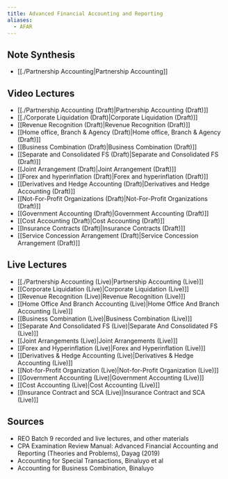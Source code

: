 ```yaml
---
title: Advanced Financial Accounting and Reporting
aliases:
  - AFAR
---
```


## Note Synthesis
- [[./Partnership Accounting|Partnership Accounting]]
## Video Lectures
- [[./Partnership Accounting (Draft)|Partnership Accounting (Draft)]]
- [[./Corporate Liquidation (Draft)|Corporate Liquidation (Draft)]]
- [[Revenue Recognition (Draft)|Revenue Recognition (Draft)]]
- [[Home office, Branch & Agency (Draft)|Home office, Branch & Agency (Draft)]]
- [[Business Combination (Draft)|Business Combination (Draft)]]
- [[Separate and Consolidated FS (Draft)|Separate and Consolidated FS (Draft)]]
- [[Joint Arrangement (Draft)|Joint Arrangement (Draft)]]
- [[Forex and hyperinflation (Draft)|Forex and hyperinflation (Draft)]]
- [[Derivatives and Hedge Accounting (Draft)|Derivatives and Hedge Accounting (Draft)]]
- [[Not-For-Profit Organizations (Draft)|Not-For-Profit Organizations (Draft)]]
- [[Government Accounting (Draft)|Government Accounting (Draft)]]
- [[Cost Accounting (Draft)|Cost Accounting (Draft)]]
- [[Insurance Contracts (Draft)|Insurance Contracts (Draft)]]
- [[Service Concession Arrangement (Draft)|Service Concession Arrangement (Draft)]]
## Live Lectures
- [[./Partnership Accounting (Live)|Partnership Accounting (Live)]]
- [[Corporate Liquidation (Live)|Corporate Liquidation (Live)]]
- [[Revenue Recognition (Live)|Revenue Recognition (Live)]]
- [[Home Office And Branch Accounting (Live)|Home Office And Branch Accounting (Live)]]
- [[Business Combination (Live)|Business Combination (Live)]]
- [[Separate And Consolidated FS (Live)|Separate And Consolidated FS (Live)]]
- [[Joint Arrangements (Live)|Joint Arrangements (Live)]]
- [[Forex and Hyperinflation (Live)|Forex and Hyperinflation (Live)]]
- [[Derivatives & Hedge Accounting (Live)|Derivatives & Hedge Accounting (Live)]]
- [[Not-for-Profit Organization (Live)|Not-for-Profit Organization (Live)]]
- [[Government Accounting (Live)|Government Accounting (Live)]]
- [[Cost Accounting (Live)|Cost Accounting (Live)]]
- [[Insurance Contract and SCA (Live)|Insurance Contract and SCA (Live)]]

## Sources
- REO Batch 9 recorded and live lectures, and other materials
- CPA Examination Review Manual: Advanced Financial Accounting and Reporting (Theories and Problems), Dayag (2019)
- Accounting for Special Transactions, Binaluyo et al
- Accounting for Business Combination, Binaluyo
